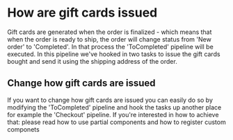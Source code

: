 ﻿# How are gift cards issued

Gift cards are generated when the order is finalized - which means that when the order is ready to ship, the order will change status from 'New order' to 'Completed'. In that process the 'ToCompleted' pipeline will be executed. In this pipeline we've hooked in two tasks to issue the gift cards bought and send it using the shipping address of the order.

## Change how gift cards are issued

If you want to change how gift cards are issued you can easily do so by modifying the 'ToCompleted' pipeline and hook the tasks up another place for example the 'Checkout' pipeline. If you're interested in how to achieve that: please read how to use partial components and how to register custom componets
